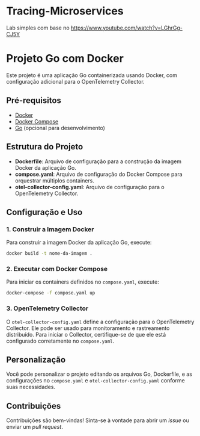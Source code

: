 # Tracing-Microservices
Lab simples com base no https://www.youtube.com/watch?v=LGhrGg-CJ5Y


# Projeto Go com Docker

Este projeto é uma aplicação Go containerizada usando Docker, com configuração adicional para o OpenTelemetry Collector.

## Pré-requisitos

- [Docker](https://www.docker.com/)
- [Docker Compose](https://docs.docker.com/compose/)
- [Go](https://golang.org/) (opcional para desenvolvimento)

## Estrutura do Projeto

- **Dockerfile**: Arquivo de configuração para a construção da imagem Docker da aplicação Go.
- **compose.yaml**: Arquivo de configuração do Docker Compose para orquestrar múltiplos containers.
- **otel-collector-config.yaml**: Arquivo de configuração para o OpenTelemetry Collector.

## Configuração e Uso

### 1. Construir a Imagem Docker

Para construir a imagem Docker da aplicação Go, execute:

```bash
docker build -t nome-da-imagem .
```

### 2. Executar com Docker Compose

Para iniciar os containers definidos no `compose.yaml`, execute:

```bash
docker-compose -f compose.yaml up
```

### 3. OpenTelemetry Collector

O `otel-collector-config.yaml` define a configuração para o OpenTelemetry Collector. Ele pode ser usado para monitoramento e rastreamento distribuído. Para iniciar o Collector, certifique-se de que ele está configurado corretamente no `compose.yaml`.

## Personalização

Você pode personalizar o projeto editando os arquivos Go, Dockerfile, e as configurações no `compose.yaml` e `otel-collector-config.yaml` conforme suas necessidades.

## Contribuições

Contribuições são bem-vindas! Sinta-se à vontade para abrir um *issue* ou enviar um *pull request*.
